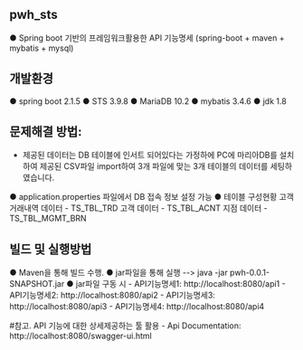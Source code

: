## pwh_sts
  ● Spring boot 기반의 프레임워크활용한 API 기능명세 (spring-boot + maven + mybatis + mysql)

## 개발환경
  ● spring boot 2.1.5
  ● STS 3.9.8
  ● MariaDB 10.2
  ● mybatis 3.4.6
  ● jdk 1.8

## 문제해결 방법: 
 - 제공된 데이터는 DB 테이블에 인서트 되어있다는 가정하에 PC에 마리아DB를 설치하여 
   제공된 CSV파일 import하여 3개 파일에 맞는 3개 테이블의 데이터를 세팅하였습니다.
  
  ● application.properties 파일에서 DB 접속 정보 설정 가능
  ● 테이블 구성현황
    고객 거래내역 데이터 - TS_TBL_TRD
    고객 데이터 - TS_TBL_ACNT
    지점 데이터 - TS_TBL_MGMT_BRN

## 빌드 및 실행방법
  ● Maven을 통해 빌드 수행.
  ● jar파일을 통해 실행 --> java -jar pwh-0.0.1-SNAPSHOT.jar 
  ● jar파일 구동 시 
    - API기능명세1: http://localhost:8080/api1
    - API기능명세2: http://localhost:8080/api2
    - API기능명세3: http://localhost:8080/api3
    - API기능명세4: http://localhost:8080/api4
  

#참고. API 기능에 대한 상세제공하는 툴 활용
    - Api Documentation: http://localhost:8080/swagger-ui.html
